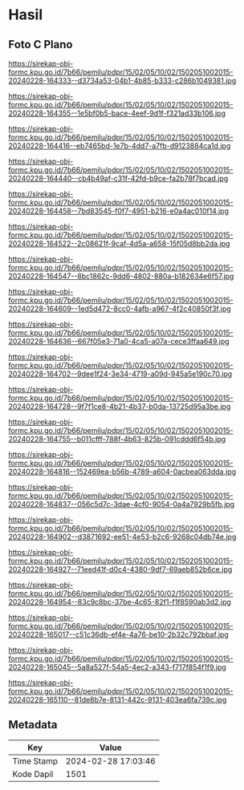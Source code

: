 # Hasil

## Foto C Plano

https://sirekap-obj-formc.kpu.go.id/7b66/pemilu/pdpr/15/02/05/10/02/1502051002015-20240228-164333--d3734a53-04b1-4b85-b333-c286b1049381.jpg

https://sirekap-obj-formc.kpu.go.id/7b66/pemilu/pdpr/15/02/05/10/02/1502051002015-20240228-164355--1e5bf0b5-bace-4eef-9d1f-f321ad33b106.jpg

https://sirekap-obj-formc.kpu.go.id/7b66/pemilu/pdpr/15/02/05/10/02/1502051002015-20240228-164416--eb7465bd-1e7b-4dd7-a7fb-d9123884ca1d.jpg

https://sirekap-obj-formc.kpu.go.id/7b66/pemilu/pdpr/15/02/05/10/02/1502051002015-20240228-164440--cb4b49af-c31f-42fd-b9ce-fa2b78f7bcad.jpg

https://sirekap-obj-formc.kpu.go.id/7b66/pemilu/pdpr/15/02/05/10/02/1502051002015-20240228-164458--7bd83545-f0f7-4951-b216-e0a4ac010f14.jpg

https://sirekap-obj-formc.kpu.go.id/7b66/pemilu/pdpr/15/02/05/10/02/1502051002015-20240228-164522--2c08621f-9caf-4d5a-a658-15f05d8bb2da.jpg

https://sirekap-obj-formc.kpu.go.id/7b66/pemilu/pdpr/15/02/05/10/02/1502051002015-20240228-164547--8bc1862c-9dd6-4802-880a-b182634e6f57.jpg

https://sirekap-obj-formc.kpu.go.id/7b66/pemilu/pdpr/15/02/05/10/02/1502051002015-20240228-164609--1ed5d472-8cc0-4afb-a967-4f2c40850f3f.jpg

https://sirekap-obj-formc.kpu.go.id/7b66/pemilu/pdpr/15/02/05/10/02/1502051002015-20240228-164636--667f05e3-71a0-4ca5-a07a-cece3ffaa649.jpg

https://sirekap-obj-formc.kpu.go.id/7b66/pemilu/pdpr/15/02/05/10/02/1502051002015-20240228-164702--9dee1f24-3e34-4719-a09d-945a5e190c70.jpg

https://sirekap-obj-formc.kpu.go.id/7b66/pemilu/pdpr/15/02/05/10/02/1502051002015-20240228-164728--9f7f1ce8-4b21-4b37-b0da-13725d95a3be.jpg

https://sirekap-obj-formc.kpu.go.id/7b66/pemilu/pdpr/15/02/05/10/02/1502051002015-20240228-164755--b011cfff-788f-4b63-825b-091cddd6f54b.jpg

https://sirekap-obj-formc.kpu.go.id/7b66/pemilu/pdpr/15/02/05/10/02/1502051002015-20240228-164816--152469ea-b56b-4789-a604-0acbea063dda.jpg

https://sirekap-obj-formc.kpu.go.id/7b66/pemilu/pdpr/15/02/05/10/02/1502051002015-20240228-164837--056c5d7c-3dae-4cf0-9054-0a4a7929b5fb.jpg

https://sirekap-obj-formc.kpu.go.id/7b66/pemilu/pdpr/15/02/05/10/02/1502051002015-20240228-164902--d3871692-ee51-4e53-b2c6-9268c04db74e.jpg

https://sirekap-obj-formc.kpu.go.id/7b66/pemilu/pdpr/15/02/05/10/02/1502051002015-20240228-164927--71eed41f-d0c4-4380-9df7-69aeb852b6ce.jpg

https://sirekap-obj-formc.kpu.go.id/7b66/pemilu/pdpr/15/02/05/10/02/1502051002015-20240228-164954--83c9c8bc-37be-4c65-82f1-f1f8590ab3d2.jpg

https://sirekap-obj-formc.kpu.go.id/7b66/pemilu/pdpr/15/02/05/10/02/1502051002015-20240228-165017--c51c36db-ef4e-4a76-be10-2b32c792bbaf.jpg

https://sirekap-obj-formc.kpu.go.id/7b66/pemilu/pdpr/15/02/05/10/02/1502051002015-20240228-165045--5a8a527f-54a5-4ec2-a343-f717f854f1f9.jpg

https://sirekap-obj-formc.kpu.go.id/7b66/pemilu/pdpr/15/02/05/10/02/1502051002015-20240228-165110--81de8b7e-8131-442c-9131-403ea6fa739c.jpg


## Metadata

| Key        | Value               |
| ---------- | ------------------- |
| Time Stamp | 2024-02-28 17:03:46 |
| Kode Dapil | 1501                |



